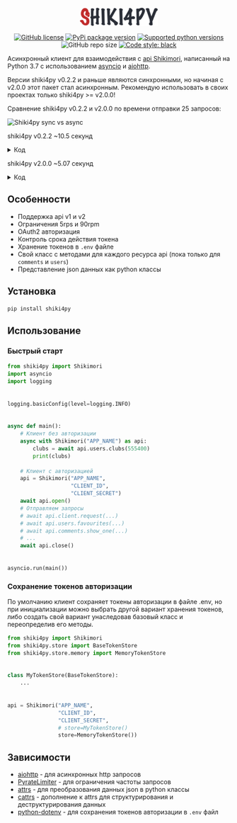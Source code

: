 <p align="center">
  <img src="./assets/shiki4py_logo.svg" alt="Shiki4py" width="35%">
</p>

<p align="center">
  <a href="https://github.com/ren3104/Shiki4py/blob/main/LICENSE"><img src="https://img.shields.io/github/license/ren3104/Shiki4py" alt="GitHub license"></a>
  <a href="https://pypi.org/project/shiki4py"><img src="https://img.shields.io/pypi/v/shiki4py?color=blue" alt="PyPi package version"></a>
  <a href="https://pypi.org/project/shiki4py"><img src="https://img.shields.io/pypi/pyversions/shiki4py.svg" alt="Supported python versions"></a>
  <img src="https://img.shields.io/github/repo-size/ren3104/shiki4py" alt="GitHub repo size">
  <a href="https://github.com/psf/black"><img src="https://img.shields.io/badge/code%20style-black-000000.svg" alt="Code style: black"></a>
</p>

Асинхронный клиент для взаимодействия с [api Shikimori](https://shikimori.one/api/doc/1.0), написанный на Python 3.7 c использованием [asyncio](https://docs.python.org/3/library/asyncio.html) и [aiohttp](https://github.com/aio-libs/aiohttp).

Версии shiki4py v0.2.2 и раньше являются синхронными, но начиная с v2.0.0 этот пакет стал асинхронным. Рекомендую использовать в своих проектах только shiki4py >= v2.0.0!

Сравнение shiki4py v0.2.2 и v2.0.0 по времени отправки 25 запросов:

<img src="https://raw.githubusercontent.com/ren3104/Shiki4py/main/assets/sync_vs_async.svg" alt="Shiki4py sync vs async" width="500">

shiki4py v0.2.2 ~10.5 секунд
<details>
<summary>Код</summary>

```python
from shiki4py import Client


client = Client("APP_NAME",
                "CLIENT_ID",
                "CLIENT_SECRET")
for i in range(25):
    client.get(f"/users/{i}/info")
```
</details>

shiki4py v2.0.0 ~5.07 секунд
<details>
<summary>Код</summary>

```python
from shiki4py import Shikimori
import asyncio


async def main():
    async with Shikimori("APP_NAME", "CLIENT_ID", "CLIENT_SECRET") as api:
        await asyncio.gather(*[api.users.info(i) for i in range(25)])


asyncio.run(main())
```
</details>

## Особенности
* Поддержка api v1 и v2
* Ограничения 5rps и 90rpm
* OAuth2 авторизация
* Контроль срока действия токена
* Хранение токенов в `.env` файле
* Свой класс с методами для каждого ресурса api (пока только для `comments` и `users`)
* Представление json данных как python классы

## Установка
```bash
pip install shiki4py
```

## Использование
### Быстрый старт
```python
from shiki4py import Shikimori
import asyncio
import logging


logging.basicConfig(level=logging.INFO)


async def main():
    # Клиент без авторизации
    async with Shikimori("APP_NAME") as api:
        clubs = await api.users.clubs(555400)
        print(clubs)

    # Клиент с авторизацией
    api = Shikimori("APP_NAME",
                    "CLIENT_ID",
                    "CLIENT_SECRET")
    await api.open()
    # Отправляем запросы
    # await api.client.request(...)
    # await api.users.favourites(...)
    # await api.comments.show_one(...)
    # ...
    await api.close()


asyncio.run(main())
```
### Сохранение токенов авторизации
По умолчанию клиент сохраняет токены авторизации в файле .env, но при инициализации можно выбрать другой вариант хранения токенов, либо создать свой вариант унаследовав базовый класс и переопределив его методы.
```python
from shiki4py import Shikimori
from shiki4py.store import BaseTokenStore
from shiki4py.store.memory import MemoryTokenStore


class MyTokenStore(BaseTokenStore):
    ...


api = Shikimori("APP_NAME",
                "CLIENT_ID",
                "CLIENT_SECRET",
                # store=MyTokenStore()
                store=MemoryTokenStore())
```

## Зависимости
* [aiohttp](https://github.com/aio-libs/aiohttp) - для асинхронных http запросов
* [PyrateLimiter](https://github.com/vutran1710/PyrateLimiter) - для ограничения частоты запросов
* [attrs](https://github.com/python-attrs/attrs) - для преобразования данных json в python классы
* [cattrs](https://github.com/python-attrs/cattrs) - дополнение к attrs для структурирования и деструктурирования данных
* [python-dotenv](https://github.com/theskumar/python-dotenv) - для сохранения токенов авторизации в `.env` файл

